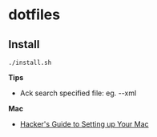 # dotfiles

## Install

`./install.sh`

**Tips**

- Ack search specified file: eg. --xml

**Mac**

- [Hacker's Guide to Setting up Your Mac](http://lapwinglabs.com/blog/hacker-guide-to-setting-up-your-mac)
